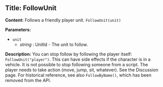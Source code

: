 ## Title: FollowUnit

**Content:**
Follows a friendly player unit.
`FollowUnit(unit)`

**Parameters:**
- `unit`
  - *string* : UnitId - The unit to follow.

**Description:**
You can stop follow by following the player itself: `FollowUnit("player")`. This can have side effects if the character is in a vehicle.
It is not possible to stop following someone from a script. The player needs to take action (move, jump, sit, whatever). See the Discussion page.
For historical reference, see also `FollowByName()`, which has been removed from the API.